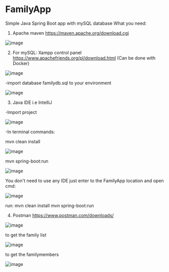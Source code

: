 # FamilyApp
Simple Java Spring Boot app with mySQL database
What you need:
1. Apache maven https://maven.apache.org/download.cgi

  ![image](https://user-images.githubusercontent.com/63241886/205453375-142881e2-edc2-4ace-93e5-508f8d5e2349.png)


2. For mySQL: Xampp control panel https://www.apachefriends.org/pl/download.html (Can be done with Docker)

  ![image](https://user-images.githubusercontent.com/63241886/205453448-da1aa632-0474-44b6-9b75-eef43d6eb9df.png)
  
  -import database familydb.sql to your environment
  
  ![image](https://user-images.githubusercontent.com/63241886/205453961-7c614e33-8290-4312-a6da-423bd15c619f.png)


3. Java IDE i.e IntelliJ 

  -Import project

  ![image](https://user-images.githubusercontent.com/63241886/205453697-8f3f83e5-4ea7-444b-95df-6b5dc2542a8b.png)
  
  -In terminal commands:
  
  mvn clean install
  
  ![image](https://user-images.githubusercontent.com/63241886/205454056-0b29b1fc-3c5a-45f8-b649-ff26f752ced7.png)

  mvn spring-boot:run
  
  ![image](https://user-images.githubusercontent.com/63241886/205454076-4be3a195-e347-4f0c-ba3a-8a3229246d50.png)

  
  You don't need to use any IDE just enter to the FamilyApp location and open cmd:
  
  ![image](https://user-images.githubusercontent.com/63241886/205454609-8fac14ff-5d60-4fa0-9ba7-d08cb667fedd.png)

  run:
  mvn clean install
  mvn spring-boot:run

4. Postman https://www.postman.com/downloads/

  ![image](https://user-images.githubusercontent.com/63241886/205454698-4b9885e8-095e-4701-8266-71da9f6b32fa.png)

  to get the family list
  
  ![image](https://user-images.githubusercontent.com/63241886/205454729-3925aeb7-2de0-4570-904d-153c93125b53.png)
  
  to get the familymembers
  
  ![image](https://user-images.githubusercontent.com/63241886/205454773-c2e1baea-d198-413c-9ff1-134fad92ec82.png)

  
  

  
  

  


